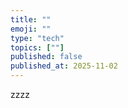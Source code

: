 ```yaml
---
title: ""
emoji: ""
type: "tech"
topics: [""]
published: false
published_at: 2025-11-02
---
```


zzzz
